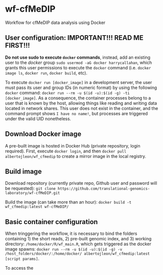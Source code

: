 # wf-cfMeDIP
Workflow for cfMeDIP data analysis using Docker

## User configuration: IMPORTANT!!! READ ME FIRST!!!

**Do not use sudo to execute `docker` commands**, instead, add an existing user to the _docker_ group `sudo usermod -aG docker harrycallahan`, which grants this user permissions to execute the `docker` command (i.e. `docker image ls`, `docker run`, `docker build`, etc).

To execute `docker run [docker_image]` in a development server, the user must pass its user and group IDs (in numeric format) by using the following `docker` command: `docker run --rm -u $(id -u):$(id -g) -ti [docker_image]`. As a consequence, the container processes belong to a user that is known by the host, allowing things like reading and writing data located in network shares. This user does not exist in the container, and the command prompt shows `I have no name!`, but processes are triggered under the valid UID nonetheless.

## Download Docker image
A pre-built image is hosted in Docker Hub (private repository, login required). First, execute `docker login`, and then `docker pull albertojleon/wf_cfmedip` to create a mirror image in the local registry.

## Build image
Download repository (currently private repo, Github user and password will be requested):
`git clone https://github.com/translational-genomics-laboratory/wf-cfMeDIP.git`

Build the image (can take more than an hour): 
`docker build -t wf_cfmedip:latest wf-cfMeDIP/`

## Basic container configuration
When tringgering the workflow, it is necessary to bind the folders containing 1) the short reads, 2) pre-built genomic index, and 3) working directory:
`/home/docker/R/wf_main.R`, which gets triggered as the docker image spawns:
`docker run --rm -u $(id -u):$(id -g) -v /host_folders/docker/:/home/docker/ albertojleon/wf_cfmedip:latest [script params]`.

To access the 


